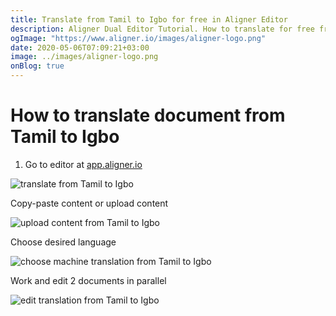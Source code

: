 ```yaml
---
title: Translate from Tamil to Igbo for free in Aligner Editor
description: Aligner Dual Editor Tutorial. How to translate for free from Tamil to Igbo. Aligner is multilingual document management platform. 
ogImage: "https://www.aligner.io/images/aligner-logo.png"
date: 2020-05-06T07:09:21+03:00
image: ../images/aligner-logo.png
onBlog: true
---
```


# How to translate document from Tamil to Igbo

1. Go to editor at [app.aligner.io](https://app.aligner.io "Aligner App web page")

![translate from Tamil to Igbo](../aligner-blank-editor.png "translate from Tamil to Igbo")

Copy-paste content or upload content

![upload content from Tamil to Igbo](../aligner-uploaded-document.png "upload content from Tamil to Igbo")

Choose desired language

![choose machine translation from Tamil to Igbo](../aligner-language-dropdown.png "choose machine translation from Tamil to Igbo")

Work and edit 2 documents in parallel

![edit translation from Tamil to Igbo](../aligner-double-sitded-editor.png "edit translation from Tamil to Igbo")

